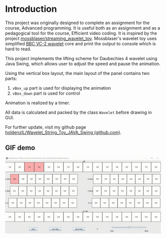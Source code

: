 # Introduction

This project was originally designed to complete an assignment for the course, Advanced programming. It is useful both as an assignment and as a pedagogical tool for the course, Efficient video coding. It is inspired by the project [mossblaser/streaming_wavelet_toy](https://github.com/mossblaser/streaming_wavelet_toy). Mossblaser's wavelet toy uses simplified  [BBC VC-2 wavelet](https://bbc.github.io/vc2_conformance/user_guide/generating_static_analyses.html) core and print the output to console which is hard to read.

This project implements the lifting scheme for Daubechies 4 wavelet using Java Swing, which allows user to adjust the speed and pause the animation.

Using the vertical box layout, the main layout of the panel contains two parts:

1. `vBox_up` part is used for displaying the animation
2. `vBox_down` part is used for control

Animation is realized by a timer.

All data is calculated and packed by the class `Wavelet` before drawing in GUI.

For further update, visit my github page [holdenzlL/Wavelet_String_Toy_JAVA_Swing (github.com)](https://github.com/holdenzlL/Wavelet_String_Toy_JAVA_Swing).

## GIF demo

![demo](./imgs/demo.gif)